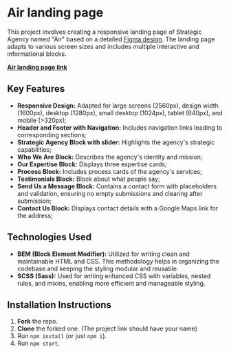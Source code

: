 # Air landing page
This project involves creating a responsive landing page of Strategic Agency named "Air" based on a detailed [Figma design](https://www.figma.com/file/7qwsWggv9BAxMi2VPhBuPr/Air-(formerly-Dia)?node-id=9138%3A35). The landing page adapts to various screen sizes and includes multiple interactive and informational blocks.

[**Air landing page link**](https://irynak-a.github.io/layout_dia/#contact-us)

## Key Features

- **Responsive Design:** Adapted for large screens (2560px), design width (1600px), desktop (1280px), small desktop (1024px), tablet (640px), and mobile (>320px);
- **Header and Footer with Navigation:** Includes navigation links leading to corresponding sections;
- **Strategic Agency Block with slider:** Highlights the agency's strategic capabilities;
- **Who We Are Block:** Describes the agency's identity and mission;
- **Our Expertise Block:** Displays three expertise cards;
- **Process Block:** Includes process cards of the agency's services;
- **Testimonials Block:** Block about what people say;
- **Send Us a Message Block:** Contains a contact form with placeholders and validation, ensuring no empty submissions and clearing after submission;
- **Contact Us Block:** Displays contact details with a Google Maps link for the address;

## Technologies Used
- **BEM (Block Element Modifier):** Utilized for writing clean and maintainable HTML and CSS. This methodology helps in organizing the codebase and keeping the styling modular and reusable.
- **SCSS (Sass):** Used for writing enhanced CSS with variables, nested rules, and mixins, enabling more efficient and manageable styling.

## Installation Instructions
1. **Fork** the repo.
2. **Clone** the forked one. (The project link should have your name)
3. Run `npm install` (or just `npm i`).
4. Run `npm start`.
